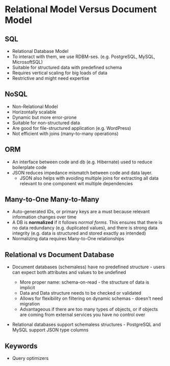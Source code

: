 # Relational Model Versus Document Model

## SQL

- Relational Database Model
- To interact with them, we use RDBM-ses. (e.g. PostgreSQL, MySQL, MicrosoftSQL)
- Suitable for structured data with predefined schema
- Requires vertical scaling for big loads of data
- Restrictive and might need expertise

## NoSQL

- Non-Relational Model
- Horizontally scalable
- Dynamic but more error-prone
- Suitable for non-structured data
- Are good for file-structured application (e.g. WordPress)
- Not efficient with joins (many-to-many operations)

## ORM

- An interface between code and db (e.g. Hibernate) used to reduce boilerplate code
- JSON reduces impedance mismatch between code and data layer.
  - JSON also helps with avoiding multiple joins for extracting all data relevant to one component wit multiple dependencies

## Many-to-One Many-to-Many

- Auto-generated IDs, or primary keys are a must because relevant information changes over time
- A DB is **normalized** if it follows *normal forms*. This ensures that there is no data redundancy (e.g. duplicated values), and there is strong data integrity (e.g. data is structured and stored exactly as intended)
- Normalizing data requires Many-to-One relationships

## Relational vs Document Database

- Document databases (schemaless) have no predefined structure - users can expect both attributes and values to be undefined
  - More proper name: schema-on-read - the structure of data is implicit
  - Data and Data structure needs to be checked or validated
  - Allows for flexibility on filtering on dynamic schemas - doesn't need migration
  - Advantageous if there are too many types of objects, or if objects are coming from external services you have no control over

- Relational databases support schemaless structures - PostgreSQL and MySQL support JSON type columns 

## Keywords

- Query optimizers
